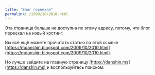```yaml
---
title: "Блог переехал"
permalink: /2009/10/2010.html
---
```

Эта страница больше не доступна по этому адресу, потому, что блог переехал на новый хостинг.

Вы всё ещё можете прочитать статью по этой ссылке [https://mdanshin.blogspot.com/2009/10/2010.html](https://mdanshin.blogspot.com/2009/10/2010.html).

Но лучше зайдите на главную страницу [https://danshin.ms](https://danshin.ms) и воспользуйтесь поиском.